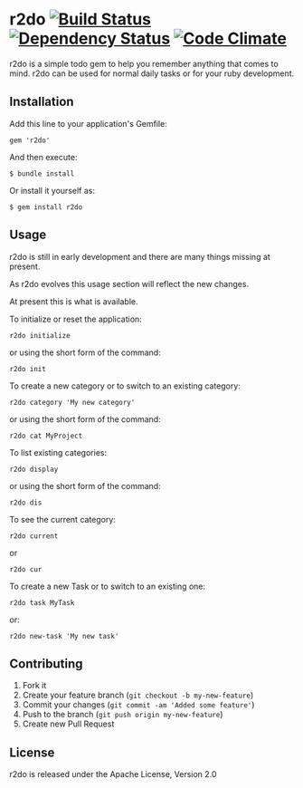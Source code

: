 # r2do [![Build Status](https://secure.travis-ci.org/cgiacomi/r2do.png?branch=master)](http://travis-ci.org/cgiacomi/r2do) [![Dependency Status](https://gemnasium.com/cgiacomi/r2do.png)](http://gemnasium.com/cgiacomi/r2do) [![Code Climate](https://codeclimate.com/badge.png)](https://codeclimate.com/github/cgiacomi/r2do)

r2do is a simple todo gem to help you remember anything that comes to mind. r2do can be used for normal daily tasks or for your ruby development.

## Installation

Add this line to your application's Gemfile:

    gem 'r2do'

And then execute:

    $ bundle install

Or install it yourself as:

    $ gem install r2do

## Usage

r2do is still in early development and there are many things missing at present.

As r2do evolves this usage section will reflect the new changes.

At present this is what is available.


To initialize or reset the application:

    r2do initialize

or using the short form of the command:

    r2do init


To create a new category or to switch to an existing category:

    r2do category 'My new category'

or using the short form of the command:

    r2do cat MyProject


To list existing categories:

    r2do display

or using the short form of the command:

    r2do dis


To see the current category:

    r2do current

or

    r2do cur


To create a new Task or to switch to an existing one:

    r2do task MyTask

or:

    r2do new-task 'My new task'



## Contributing

1. Fork it
2. Create your feature branch (`git checkout -b my-new-feature`)
3. Commit your changes (`git commit -am 'Added some feature'`)
4. Push to the branch (`git push origin my-new-feature`)
5. Create new Pull Request

## License

r2do is released under the Apache License, Version 2.0

